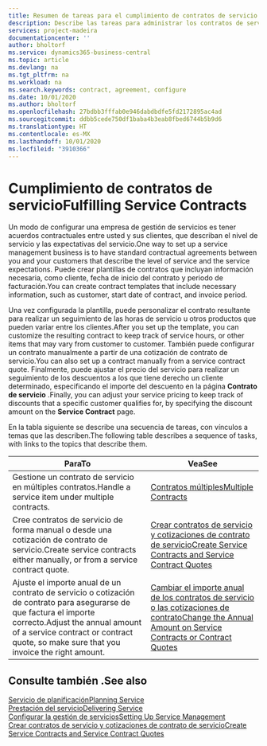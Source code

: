 ```yaml
---
title: Resumen de tareas para el cumplimiento de contratos de servicio | Documentos de Microsoft
description: Describe las tareas para administrar los contratos de servicio con los clientes.
services: project-madeira
documentationcenter: ''
author: bholtorf
ms.service: dynamics365-business-central
ms.topic: article
ms.devlang: na
ms.tgt_pltfrm: na
ms.workload: na
ms.search.keywords: contract, agreement, configure
ms.date: 10/01/2020
ms.author: bholtorf
ms.openlocfilehash: 27bdbb3fffab0e946dabdbdfe5fd2172895ac4ad
ms.sourcegitcommit: ddbb5cede750df1baba4b3eab8fbed6744b5b9d6
ms.translationtype: HT
ms.contentlocale: es-MX
ms.lasthandoff: 10/01/2020
ms.locfileid: "3910366"
---
```

# <a name="fulfilling-service-contracts"></a><span data-ttu-id="87c04-103">Cumplimiento de contratos de servicio</span><span class="sxs-lookup"><span data-stu-id="87c04-103">Fulfilling Service Contracts</span></span> 
<span data-ttu-id="87c04-104">Un modo de configurar una empresa de gestión de servicios es tener acuerdos contractuales entre usted y sus clientes, que describan el nivel de servicio y las expectativas del servicio.</span><span class="sxs-lookup"><span data-stu-id="87c04-104">One way to set up a service management business is to have standard contractual agreements between you and your customers that describe the level of service and the service expectations.</span></span> <span data-ttu-id="87c04-105">Puede crear plantillas de contratos que incluyan información necesaria, como cliente, fecha de inicio del contrato y periodo de facturación.</span><span class="sxs-lookup"><span data-stu-id="87c04-105">You can create contract templates that include necessary information, such as customer, start date of contract, and invoice period.</span></span>  
  
<span data-ttu-id="87c04-106">Una vez configurada la plantilla, puede personalizar el contrato resultante para realizar un seguimiento de las horas de servicio u otros productos que pueden variar entre los clientes.</span><span class="sxs-lookup"><span data-stu-id="87c04-106">After you set up the template, you can customize the resulting contract to keep track of service hours, or other items that may vary from customer to customer.</span></span> <span data-ttu-id="87c04-107">También puede configurar un contrato manualmente a partir de una cotización de contrato de servicio.</span><span class="sxs-lookup"><span data-stu-id="87c04-107">You can also set up a contract manually from a service contract quote.</span></span> <span data-ttu-id="87c04-108">Finalmente, puede ajustar el precio del servicio para realizar un seguimiento de los descuentos a los que tiene derecho un cliente determinado, especificando el importe del descuento en la página **Contrato de servicio** .</span><span class="sxs-lookup"><span data-stu-id="87c04-108">Finally, you can adjust your service pricing to keep track of discounts that a specific customer qualifies for, by specifying the discount amount on the **Service Contract** page.</span></span>  

<span data-ttu-id="87c04-109">En la tabla siguiente se describe una secuencia de tareas, con vínculos a temas que las describen.</span><span class="sxs-lookup"><span data-stu-id="87c04-109">The following table describes a sequence of tasks, with links to the topics that describe them.</span></span>   
  
|<span data-ttu-id="87c04-110">**Para**</span><span class="sxs-lookup"><span data-stu-id="87c04-110">**To**</span></span>|<span data-ttu-id="87c04-111">**Vea**</span><span class="sxs-lookup"><span data-stu-id="87c04-111">**See**</span></span>|  
|------------|-------------|  
|<span data-ttu-id="87c04-112">Gestione un contrato de servicio en múltiples contratos.</span><span class="sxs-lookup"><span data-stu-id="87c04-112">Handle a service item under multiple contracts.</span></span> | [<span data-ttu-id="87c04-113">Contratos múltiples</span><span class="sxs-lookup"><span data-stu-id="87c04-113">Multiple Contracts</span></span>](service-multiple-contracts.md)|  
|<span data-ttu-id="87c04-114">Cree contratos de servicio de forma manual o desde una cotización de contrato de servicio.</span><span class="sxs-lookup"><span data-stu-id="87c04-114">Create service contracts either manually, or from a service contract quote.</span></span>| [<span data-ttu-id="87c04-115">Crear contratos de servicio y cotizaciones de contrato de servicio</span><span class="sxs-lookup"><span data-stu-id="87c04-115">Create Service Contracts and Service Contract Quotes</span></span>](service-how-to-create-service-contracts-and-service-contract-quotes.md)|
|<span data-ttu-id="87c04-116">Ajuste el importe anual de un contrato de servicio o cotización de contrato para asegurarse de que factura el importe correcto.</span><span class="sxs-lookup"><span data-stu-id="87c04-116">Adjust the annual amount of a service contract or contract quote, so make sure that you invoice the right amount.</span></span>|[<span data-ttu-id="87c04-117">Cambiar el importe anual de los contratos de servicio o las cotizaciones de contrato</span><span class="sxs-lookup"><span data-stu-id="87c04-117">Change the Annual Amount on Service Contracts or Contract Quotes</span></span>](service-how-to-change-the-annual-amount-on-service-contracts-or-contract-quotes.md)|

## <a name="see-also"></a><span data-ttu-id="87c04-118">Consulte también .</span><span class="sxs-lookup"><span data-stu-id="87c04-118">See also</span></span>
[<span data-ttu-id="87c04-119">Servicio de planificación</span><span class="sxs-lookup"><span data-stu-id="87c04-119">Planning Service</span></span>](service-plan-service.md)  
[<span data-ttu-id="87c04-120">Prestación del servicio</span><span class="sxs-lookup"><span data-stu-id="87c04-120">Delivering Service</span></span>](service-deliver-service.md)  
[<span data-ttu-id="87c04-121">Configurar la gestión de servicios</span><span class="sxs-lookup"><span data-stu-id="87c04-121">Setting Up Service Management</span></span>](service-setup-service.md)  
[<span data-ttu-id="87c04-122">Crear contratos de servicio y cotizaciones de contrato de servicio</span><span class="sxs-lookup"><span data-stu-id="87c04-122">Create Service Contracts and Service Contract Quotes</span></span>](service-how-to-create-service-contracts-and-service-contract-quotes.md)  

